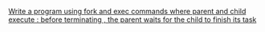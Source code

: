 [Write a program using fork and exec commands where parent and child execute :
 before terminating , the parent waits for the child to finish its task](fork_exec.c)

